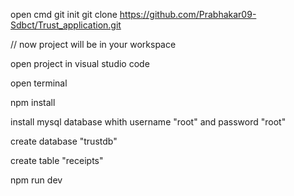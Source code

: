 open cmd 
git init
git clone https://github.com/Prabhakar09-Sdbct/Trust_application.git

// now project will be in your workspace 

open project in visual studio code 

open terminal 

npm install 

install mysql database whith username "root" and password "root"

create database "trustdb"

create table "receipts"

npm run dev
